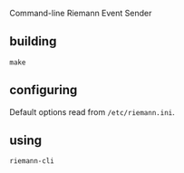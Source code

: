 Command-line Riemann Event Sender

## building

    make

## configuring

Default options read from `/etc/riemann.ini`.



## using

    riemann-cli
